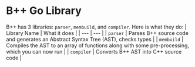 # B++ Go Library
B++ has 3 libraries: `parser`, `membuild`, and `compiler`. Here is what they do:
| Library Name | What it does |
| --- | --- |
| `parser` | Parses B++ source code and generates an Abstract Syntax Tree (AST), checks types |
| `membuild` | Compiles the AST to an array of functions along with some pre-processing, which you can now run |
| `compiler` | Converts B++ AST into C++ source code  |